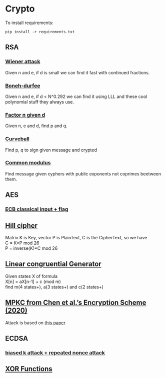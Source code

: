 # Crypto  
To install requirements:  
```
pip install -r requirements.txt
```

## RSA  
### [Wiener attack](./wiener_RSA.py)  
Given n and e, if d is small we can find it fast with continued fractions.  

### [Boneh-durfee](./boneh-durfee.sage)
Given n and e, if d < N^0.292 we can find it using LLL and these cool polynomial stuff they always use.  

### [Factor n given d](./factorNGivenD.py)
Given n, e and d, find p and q.

### [Curveball](./curveball_RSA.gp)  
Find p, q to sign given message and crypted  

### [Common modulus](./rsa_commonmodulus.py)
Find message given cyphers with public exponents not coprimes beetween them.

## AES  
### [ECB classical input + flag](./solve_ecb.py)

## [Hill cipher](./hill.py)
Matrix K is Key, vector P is PlainText, C is the CipherText, so we have  
C = K*P mod 26  
P = inverse(K)*C mod 26  

## [Linear congruential Generator](./lcg.py)  
Given states X of formula  
X[n] = aX[n-1] + c (mod m)  
find m(4 states+), a(3 states+) and c(2 states+)

## [MPKC from Chen et al.’s Encryption Scheme (2020)](./mpkc_chen.sage)
Attack is based on [this paper](https://eprint.iacr.org/2020/053.pdf)  

## ECDSA

### [biased k attack + repeated nonce attack](./ecdsa.sage)

## [XOR Functions](./xor.py)
